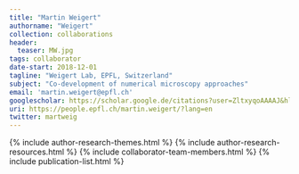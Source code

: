 ```yaml
---
title: "Martin Weigert"
authorname: "Weigert"
collection: collaborations
header:
  teaser: MW.jpg
tags: collaborator
date-start: 2018-12-01
tagline: "Weigert Lab, EPFL, Switzerland"
subject: "Co-development of numerical microscopy approaches"
email: 'martin.weigert@epfl.ch'
googlescholar: https://scholar.google.de/citations?user=ZltxyqoAAAAJ&hl=de
uri: https://people.epfl.ch/martin.weigert/?lang=en
twitter: martweig
---
```

<p align= "justify">

{% include author-research-themes.html %}
{% include author-research-resources.html %}
{% include collaborator-team-members.html %}
{% include publication-list.html %}
